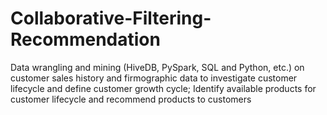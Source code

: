 # Collaborative-Filtering-Recommendation
Data wrangling and mining (HiveDB, PySpark, SQL and Python, etc.) on customer sales history and firmographic data to investigate customer lifecycle and define customer growth cycle; Identify available products for customer lifecycle and recommend products to customers
